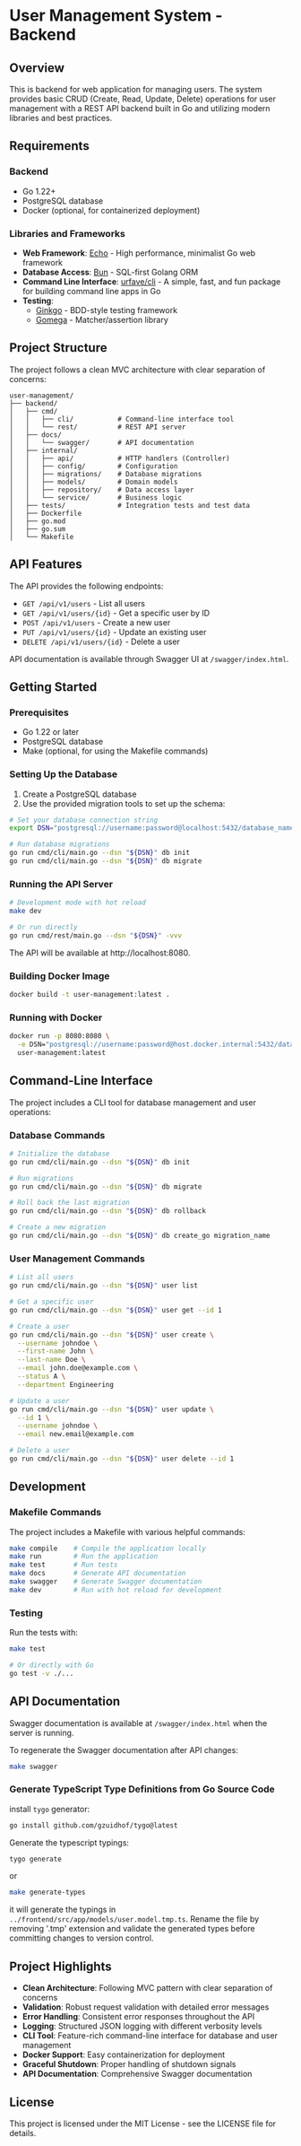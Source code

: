 # User Management System - Backend

## Overview

This is backend for web application for managing users. The system provides basic CRUD (Create, Read, Update, Delete) operations for user management with a REST API backend built in Go and utilizing modern libraries and best practices.

## Requirements

### Backend
- Go 1.22+
- PostgreSQL database
- Docker (optional, for containerized deployment)

### Libraries and Frameworks
- **Web Framework**: [Echo](https://echo.labstack.com/) - High performance, minimalist Go web framework
- **Database Access**: [Bun](https://bun.uptrace.dev/) - SQL-first Golang ORM
- **Command Line Interface**: [urfave/cli](https://github.com/urfave/cli) - A simple, fast, and fun package for building command line apps in Go
- **Testing**:
  - [Ginkgo](https://github.com/onsi/ginkgo) - BDD-style testing framework
  - [Gomega](https://github.com/onsi/gomega) - Matcher/assertion library

## Project Structure

The project follows a clean MVC architecture with clear separation of concerns:

```
user-management/
├── backend/
│   ├── cmd/
│   │   ├── cli/           # Command-line interface tool
│   │   └── rest/          # REST API server
│   ├── docs/
│   │   └── swagger/       # API documentation
│   ├── internal/
│   │   ├── api/           # HTTP handlers (Controller)
│   │   ├── config/        # Configuration
│   │   ├── migrations/    # Database migrations
│   │   ├── models/        # Domain models
│   │   ├── repository/    # Data access layer
│   │   └── service/       # Business logic
│   ├── tests/             # Integration tests and test data
│   ├── Dockerfile
│   ├── go.mod
│   ├── go.sum
│   └── Makefile
```

## API Features

The API provides the following endpoints:

- `GET /api/v1/users` - List all users
- `GET /api/v1/users/{id}` - Get a specific user by ID
- `POST /api/v1/users` - Create a new user
- `PUT /api/v1/users/{id}` - Update an existing user
- `DELETE /api/v1/users/{id}` - Delete a user

API documentation is available through Swagger UI at `/swagger/index.html`.

## Getting Started

### Prerequisites

- Go 1.22 or later
- PostgreSQL database
- Make (optional, for using the Makefile commands)

### Setting Up the Database

1. Create a PostgreSQL database
2. Use the provided migration tools to set up the schema:

```bash
# Set your database connection string
export DSN="postgresql://username:password@localhost:5432/database_name?sslmode=disable"

# Run database migrations
go run cmd/cli/main.go --dsn "${DSN}" db init
go run cmd/cli/main.go --dsn "${DSN}" db migrate
```

### Running the API Server

```bash
# Development mode with hot reload
make dev

# Or run directly
go run cmd/rest/main.go --dsn "${DSN}" -vvv
```

The API will be available at http://localhost:8080.

### Building Docker Image

```bash
docker build -t user-management:latest .
```

### Running with Docker

```bash
docker run -p 8080:8080 \
  -e DSN="postgresql://username:password@host.docker.internal:5432/database_name?sslmode=disable" \
  user-management:latest
```

## Command-Line Interface

The project includes a CLI tool for database management and user operations:

### Database Commands

```bash
# Initialize the database
go run cmd/cli/main.go --dsn "${DSN}" db init

# Run migrations
go run cmd/cli/main.go --dsn "${DSN}" db migrate

# Roll back the last migration
go run cmd/cli/main.go --dsn "${DSN}" db rollback

# Create a new migration
go run cmd/cli/main.go --dsn "${DSN}" db create_go migration_name
```

### User Management Commands

```bash
# List all users
go run cmd/cli/main.go --dsn "${DSN}" user list

# Get a specific user
go run cmd/cli/main.go --dsn "${DSN}" user get --id 1

# Create a user
go run cmd/cli/main.go --dsn "${DSN}" user create \
  --username johndoe \
  --first-name John \
  --last-name Doe \
  --email john.doe@example.com \
  --status A \
  --department Engineering

# Update a user
go run cmd/cli/main.go --dsn "${DSN}" user update \
  --id 1 \
  --username johndoe \
  --email new.email@example.com

# Delete a user
go run cmd/cli/main.go --dsn "${DSN}" user delete --id 1
```

## Development

### Makefile Commands

The project includes a Makefile with various helpful commands:

```bash
make compile    # Compile the application locally
make run        # Run the application
make test       # Run tests
make docs       # Generate API documentation
make swagger    # Generate Swagger documentation
make dev        # Run with hot reload for development
```

### Testing

Run the tests with:

```bash
make test

# Or directly with Go
go test -v ./...
```

## API Documentation

Swagger documentation is available at `/swagger/index.html` when the server is running.

To regenerate the Swagger documentation after API changes:

```bash
make swagger
```

### Generate TypeScript Type Definitions from Go Source Code

install `tygo` generator:

```bash
go install github.com/gzuidhof/tygo@latest
```


Generate the typescript typings:

```bash
tygo generate
```
or

```bash
make generate-types
```

it will generate the typings in `../frontend/src/app/models/user.model.tmp.ts`. Rename the file by removing '.tmp' extension and validate the generated types before committing changes to version control.

## Project Highlights

- **Clean Architecture**: Following MVC pattern with clear separation of concerns
- **Validation**: Robust request validation with detailed error messages
- **Error Handling**: Consistent error responses throughout the API
- **Logging**: Structured JSON logging with different verbosity levels
- **CLI Tool**: Feature-rich command-line interface for database and user management
- **Docker Support**: Easy containerization for deployment
- **Graceful Shutdown**: Proper handling of shutdown signals
- **API Documentation**: Comprehensive Swagger documentation

## License

This project is licensed under the MIT License - see the LICENSE file for details.
